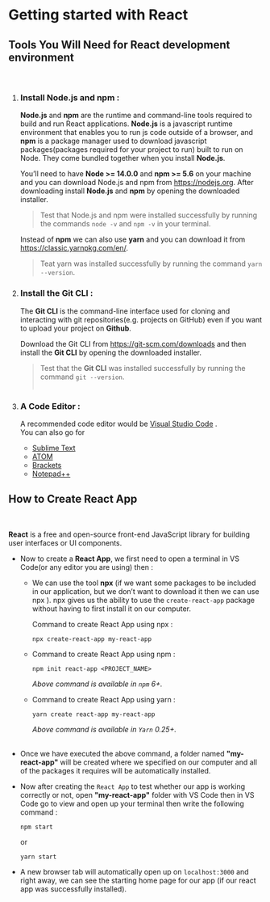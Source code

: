 # **Getting started with React**

## **Tools You Will Need for React development environment**

<br>

1. ### **Install Node.js and npm :**

   **Node.js** and **npm** are the runtime and command-line tools required to build and run React applications.
   **Node.js** is a javascript runtime environment that enables you to run js code outside of a browser, and **npm** is a package manager used to download javascript packages(packages required for your project to run) built to run on Node. They come bundled together when you install **Node.js**.

   You’ll need to have **Node >= 14.0.0** and **npm >= 5.6** on your machine and you can download Node.js and npm from https://nodejs.org.
   After downloading install **Node.js** and **npm** by opening the downloaded installer.

   > Test that Node.js and npm were installed successfully by running the commands `node -v` and `npm -v` in your terminal.

   Instead of **npm** we can also use **yarn** and you can download it from https://classic.yarnpkg.com/en/.

   > Teat yarn was installed successfully by running the command `yarn --version`.
   > <br>

2. ### **Install the Git CLI :**

   The **Git CLI** is the command-line interface used for cloning and interacting with git repositories(e.g. projects on GitHub) even if you want to upload your project on **Github**.

   Download the Git CLI from https://git-scm.com/downloads and then install the **Git CLI** by opening the downloaded installer.

   > Test that the **Git CLI** was installed successfully by running the command `git --version`.  
   > <br>

3. ### **A Code Editor :**
   A recommended code editor would be [Visual Studio Code](https://code.visualstudio.com/) .  
   You can also go for
   - [Sublime Text](https://www.sublimetext.com/)
   - [ATOM](https://atom.io/)
   - [Brackets](https://brackets.io/)
   - [Notepad++](https://notepad-plus-plus.org/)
     <br>

## **How to Create React App**

<br>

**React** is a free and open-source front-end JavaScript library for building user interfaces or UI components.

- Now to create a **React App**, we first need to open a terminal in VS Code(or any editor you are using) then :

  - We can use the tool **npx** (if we want some packages to be included in our application, but we don’t want to download it then we can use npx ). npx gives us the ability to use the `create-react-app` package without having to first install it on our computer.

    Command to create React App using npx :

    ```
    npx create-react-app my-react-app
    ```

  - Command to create React App using npm :

    ```
    npm init react-app <PROJECT_NAME>
    ```

    _Above command is available in `npm` 6+._

  - Command to create React App using yarn :
    ```
    yarn create react-app my-react-app
    ```
    _Above command is available in `Yarn` 0.25+._  
    <br>

- Once we have executed the above command, a folder named **"my-react-app"** will be created where we specified on our computer and all of the packages it requires will be automatically installed.

- Now after creating the `React App` to test whether our app is working correctly or not, open **"my-react-app"** folder with VS Code then in VS Code go to view and open up your terminal then write the following command :
  ```
  npm start
  ```
  or
  ```
  yarn start
  ```
- A new browser tab will automatically open up on `localhost:3000` and right away, we can see the starting home page for our app (if our react app was successfully installed).
